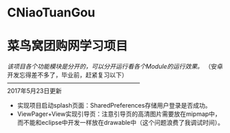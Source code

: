 # CNiaoTuanGou
# 菜鸟窝团购网学习项目   
_该项目各个功能模块是分开的，可以分开运行看各个Module的运行效果。_
（安卓开发忘得差不多了，毕业前，赶紧复习以下）    
——————————————————————    
2017年5月23日更新     
* 实现项目启动splash页面：SharedPreferences存储用户登录是否成功。
* ViewPager+View实现引导页：注意引导页的高清图片需要放在mipmap中，而不能和eclipse中开发一样放在drawable中（这个问题浪费了我调试时间）。

